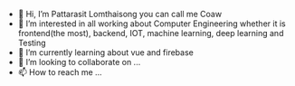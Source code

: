 - 👋 Hi, I’m Pattarasit Lomthaisong you can call me Coaw
- 👀 I’m interested in all working about Computer Engineering 
  whether it is  frontend(the most), backend, IOT, machine learning, deep learning and Testing
- 🌱 I’m currently learning about vue and firebase
- 💞️ I’m looking to collaborate on ...
- 📫 How to reach me ...

<!---
pattarasit0/pattarasit0 is a ✨ special ✨ repository because its `README.md` (this file) appears on your GitHub profile.
You can click the Preview link to take a look at your changes.
--->
